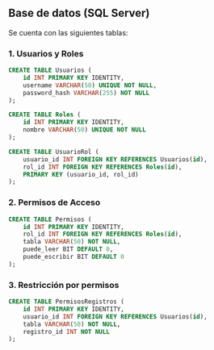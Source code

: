## Base de datos (SQL Server)

Se cuenta con las siguientes tablas:

### 1. Usuarios y Roles

```sql
CREATE TABLE Usuarios (
    id INT PRIMARY KEY IDENTITY,
    username VARCHAR(50) UNIQUE NOT NULL,
    password_hash VARCHAR(255) NOT NULL
);

CREATE TABLE Roles (
    id INT PRIMARY KEY IDENTITY,
    nombre VARCHAR(50) UNIQUE NOT NULL
);

CREATE TABLE UsuarioRol (
    usuario_id INT FOREIGN KEY REFERENCES Usuarios(id),
    rol_id INT FOREIGN KEY REFERENCES Roles(id),
    PRIMARY KEY (usuario_id, rol_id)
);

```
### 2. Permisos de Acceso
```sql
CREATE TABLE Permisos (
    id INT PRIMARY KEY IDENTITY,
    rol_id INT FOREIGN KEY REFERENCES Roles(id),
    tabla VARCHAR(50) NOT NULL,
    puede_leer BIT DEFAULT 0,
    puede_escribir BIT DEFAULT 0
);

```
### 3. Restricción por permisos
```sql
CREATE TABLE PermisosRegistros (
    id INT PRIMARY KEY IDENTITY,
    usuario_id INT FOREIGN KEY REFERENCES Usuarios(id),
    tabla VARCHAR(50) NOT NULL,
    registro_id INT NOT NULL
);
```


